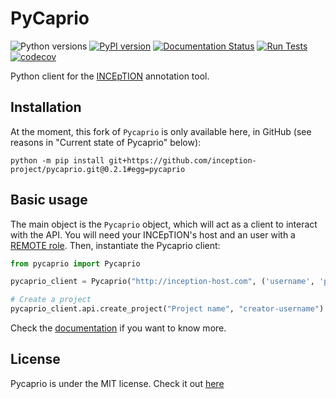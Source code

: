 # PyCaprio
![Python versions](https://img.shields.io/badge/Python-3.8%2C%203.9%2C%203.10%2C%203.11-green.svg)
[![PyPI version](https://badge.fury.io/py/pycaprio.svg)](https://badge.fury.io/py/pycaprio)
[![Documentation Status](https://readthedocs.org/projects/pycaprio/badge/?version=latest)](https://pycaprio.readthedocs.io/en/latest/?badge=latest)
[![Run Tests](https://github.com/inception-project/pycaprio/actions/workflows/run_tests.yml/badge.svg)](https://github.com/inception-project/pycaprio/actions/workflows/run_tests.yml)
[![codecov](https://codecov.io/gh/inception-project/pycaprio/graph/badge.svg?token=UUE49R7FEK)](https://codecov.io/gh/inception-project/pycaprio)

Python client for the [INCEpTION](https://github.com/inception-project/inception) annotation tool.

## Installation
At the moment, this fork of `Pycaprio` is only available here, in GitHub (see reasons in "Current state of Pycaprio" below):
```
python -m pip install git+https://github.com/inception-project/pycaprio.git@0.2.1#egg=pycaprio
```

## Basic usage
The main object is the `Pycaprio` object, which will act as a client to interact with the API.
You will need your INCEpTION's host and an user with a [REMOTE role](https://inception-project.github.io//releases/0.11.0/docs/admin-guide.html#sect_remote_api).
Then, instantiate the Pycaprio client:
```python
from pycaprio import Pycaprio

pycaprio_client = Pycaprio("http://inception-host.com", ('username', 'password'))

# Create a project
pycaprio_client.api.create_project("Project name", "creator-username")
```

Check the [documentation](https://pycaprio.readthedocs.io) if you want to know more.

## License
Pycaprio is under the MIT license. Check it out [here](https://opensource.org/licenses/MIT)
